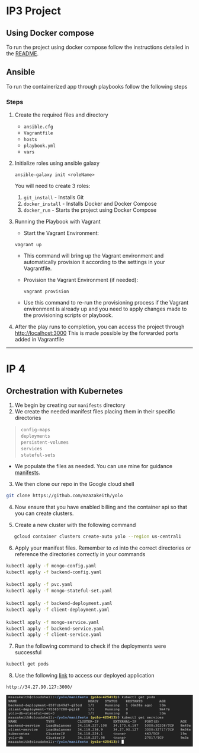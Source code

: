 # IP3 Project
 
## Using Docker compose
To run the project using docker compose follow the instructions detailed in the [README](https://github.com/mzazakeith/yolo/blob/master/README.md).

## Ansible
To run the containerized app through playbooks follow the following steps

### Steps

1. Create the required files and directory
    * `ansible.cfg`
    * `Vagrantfile`
    * `hosts`
    * `playbook.yml`
    * `vars`
   
2. Initialize roles using ansible galaxy
    ```
    ansible-galaxy init <roleName>
    ```
   You will need to create 3 roles:
   1. `git_install` - Installs Git 
   2. `docker_install` - Installs Docker and Docker Compose 
   3. `docker_run` - Starts the project using Docker Compose

3. Running the Playbook with Vagrant

   - Start the Vagrant Environment:
   ```
   vagrant up
   ```
   - This command will bring up the Vagrant environment and automatically provision it according to the settings in your Vagrantfile.

   - Provision the Vagrant Environment (if needed):
     ```
     vagrant provision
     ```
   - Use this command to re-run the provisioning process if the Vagrant environment is already up and you need to apply changes made to the provisioning scripts or playbook.

4. After the play runs to completion, you can access the project through [http://localhost:3000](http://localhost:3000)
   This is made possible by the forwarded ports added in Vagrantfile

---

# IP 4 

## Orchestration with Kubernetes

1. We begin by creating our `manifests` directory
2. We create the needed manifest files placing them in their specific directories 

> `config-maps` <br>
> `deployments` <br>
> `persistent-volumes` <br>
> `services` <br>
> `stateful-sets` <br>

- We populate the files as needed. You can use mine for guidance [manifests](https://github.com/mzazakeith/yolo/tree/master/manifests).

3. We then clone our repo in the Google cloud shell

```bash
git clone https://github.com/mzazakeith/yolo
```

4. Now ensure that you have enabled billing and the container api so that you can create clusters.

5. Create a new cluster with the following command

```bash
   gcloud container clusters create-auto yolo --region us-central1
```
6. Apply your manifest files. Remember to `cd` into the correct directories or reference the directories correctly in your commands 
```bash
kubectl apply -f mongo-config.yaml
kubectl apply -f backend-config.yaml

kubectl apply -f pvc.yaml
kubectl apply -f mongo-stateful-set.yaml

kubectl apply -f backend-deployment.yaml
kubectl apply -f client-deployment.yaml

kubectl apply -f mongo-service.yaml
kubectl apply -f backend-service.yaml
kubectl apply -f client-service.yaml

```
7. Run the following command to check if the deployments were successful
```bash
kubectl get pods
```
8. Use the following [link](http://34.27.90.127:3000/) to access our deployed application
```
http://34.27.90.127:3000/
```

![](./running.png)
